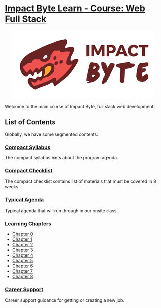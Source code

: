 # [Impact Byte Learn - Course: Web Full Stack](https://www.gitbook.com/read/book/impactbyte-learn/course-web-full-stack)

<p style="text-align:center;">
  <img src="assets/impactbyte-logo.png">
</p>

Welcome to the main course of Impact Byte, full stack web development.

## List of Contents

Globally, we have some segmented contents:

### [Compact Syllabus](./syllabus/README.md)

The compact syllabus hints about the program agenda.

### [Compact Checklist](./checklist/README.md)

The compact checklist contains list of materials that must be covered in 8 weeks.

### [Typical Agenda](./agenda/README.md)

Typical agenda that will run through in our onsite class.

### Learning Chapters

* [Chapter 0](chapter-0/README.md)
* [Chapter 1](chapter-1/README.md)
* [Chapter 2](chapter-2/README.md)
* [Chapter 3](chapter-3/README.md)
* [Chapter 4](chapter-4/README.md)
* [Chapter 5](chapter-5/README.md)
* [Chapter 6](chapter-6/README.md)
* [Chapter 7](chapter-7/README.md)
* [Chapter 8](chapter-8/README.md)

### [Career Support](./career/README.md)

Career support guidance for getting or creating a new job.
